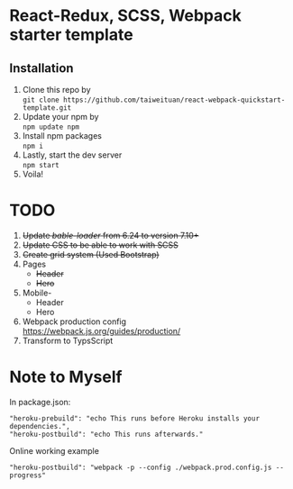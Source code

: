 # React-Redux, SCSS, Webpack starter template

## Installation 
1. Clone this repo by <br>
`git clone https://github.com/taiweituan/react-webpack-quickstart-template.git`
2. Update your npm by <br> `npm update npm`
3. Install npm packages<br>`npm i`
4. Lastly, start the dev server<br>`npm start`
5. Voila!

# TODO

1. ~~Update *bable-loader* from 6.24 to version 7.10+~~
2. ~~Update CSS to be able to work with SCSS~~
3. ~~Create grid system (Used Bootstrap)~~
4. Pages
    * ~~Header~~
    * ~~Hero~~
5. Mobile-
    * Header
    * Hero 
6. Webpack production config<br>
    https://webpack.js.org/guides/production/
7. Transform to TypsScript

# Note to Myself
In package.json:
``` 
"heroku-prebuild": "echo This runs before Heroku installs your dependencies.",
"heroku-postbuild": "echo This runs afterwards."
```
Online working example
```
"heroku-postbuild": "webpack -p --config ./webpack.prod.config.js --progress"
```
